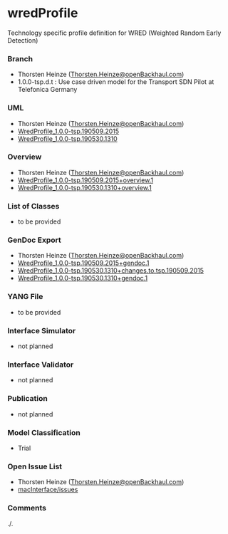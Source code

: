# wredProfile
Technology specific profile definition for WRED (Weighted Random Early Detection)

### Branch
- Thorsten Heinze (Thorsten.Heinze@openBackhaul.com)
- 1.0.0-tsp.d.t : Use case driven model for the Transport SDN Pilot at Telefonica Germany

### UML
- Thorsten Heinze (Thorsten.Heinze@openBackhaul.com)
- [WredProfile_1.0.0-tsp.190509.2015](./WredProfile_1.0.0-tsp.190509.2015.zip)
- [WredProfile_1.0.0-tsp.190530.1310](./WredProfile_1.0.0-tsp.190530.1310.zip)

### Overview 
- Thorsten Heinze (Thorsten.Heinze@openBackhaul.com)
- [WredProfile_1.0.0-tsp.190509.2015+overview.1](./WredProfile_1.0.0-tsp.190509.2015+overview.1.png)
- [WredProfile_1.0.0-tsp.190530.1310+overview.1](./WredProfile_1.0.0-tsp.190530.1310+overview.1.png)

### List of Classes
- to be provided

### GenDoc Export
- Thorsten Heinze (Thorsten.Heinze@openBackhaul.com)
- [WredProfile_1.0.0-tsp.190509.2015+gendoc.1](./WredProfile_1.0.0-tsp.190509.2015+gendoc.1.docx)
- [WredProfile_1.0.0-tsp.190530.1310+changes.to.tsp.190509.2015](./WredProfile_1.0.0-tsp.190530.1310+changes.to.tsp.190509.2015.docx)
- [WredProfile_1.0.0-tsp.190530.1310+gendoc.1](./WredProfile_1.0.0-tsp.190530.1310+gendoc.1.docx)

### YANG File
- to be provided

### Interface Simulator
- not planned 

### Interface Validator
- not planned

### Publication
- not planned

### Model Classification
- Trial

### Open Issue List
- Thorsten Heinze (Thorsten.Heinze@openBackhaul.com)
- [macInterface/issues](../../issues)

### Comments
./.
